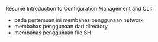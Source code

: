 Resume Introduction to Configuration Management and CLI:
- pada pertemuan ini membahas penggunaan network
- membahas penggunaan dari directory
- membahas penggunaan file SH
